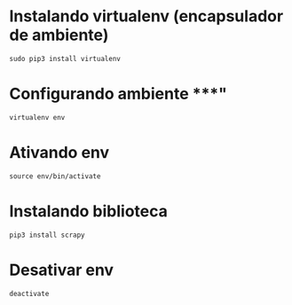 # Instalando virtualenv (encapsulador de ambiente)
`sudo pip3 install virtualenv`

# Configurando ambiente ***"
`virtualenv env`

# Ativando env
`source env/bin/activate`

# Instalando biblioteca
`pip3 install scrapy`

# Desativar env
`deactivate`
